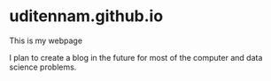 # uditennam.github.io

This is my webpage

I plan to create a blog in the future for most of the computer and data science problems.
